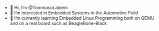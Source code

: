 - 👋 Hi, I’m @TommasoLabieni
- 👀 I’m interested in Embedded Systems in the Automotive Field
- 🌱 I’m currently learning Embedded Linux Programming both on QEMU and on a real board such as BeagleBone-Black

<!---
TommasoLabieni/TommasoLabieni is a ✨ special ✨ repository because its `README.md` (this file) appears on your GitHub profile.
You can click the Preview link to take a look at your changes.
--->
